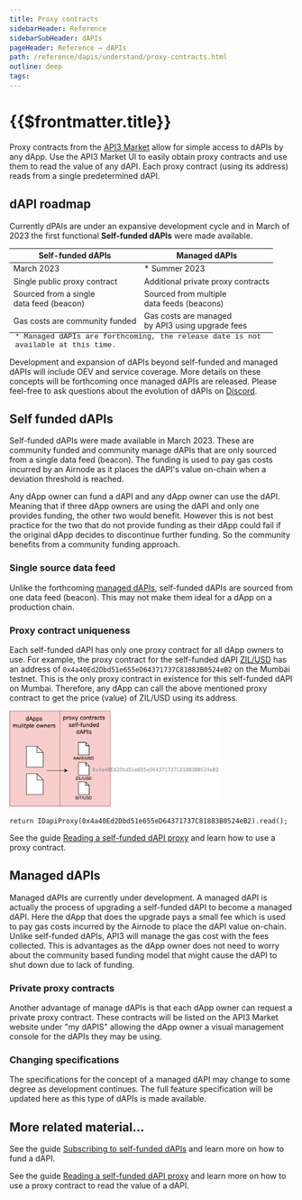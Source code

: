 ```yaml
---
title: Proxy contracts
sidebarHeader: Reference
sidebarSubHeader: dAPIs
pageHeader: Reference → dAPIs
path: /reference/dapis/understand/proxy-contracts.html
outline: deep
tags:
---
```


<PageHeader/>

<SearchHighlight/>

# {{$frontmatter.title}}

Proxy contracts from the
[API3 Market<ExternalLinkImage/>](https://market.api3.org) allow for simple
access to dAPIs by any dApp. Use the API3 Market UI to easily obtain proxy
contracts and use them to read the value of any dAPI. Each proxy contract (using
its address) reads from a single predetermined dAPI.

## dAPI roadmap

Currently dPAIs are under an expansive development cycle and in March of 2023
the first functional **Self-funded dAPIs** were made available.

| Self-funded dAPIs                            | Managed dAPIs                                         |
| -------------------------------------------- | ----------------------------------------------------- |
| March 2023                                   | \* Summer 2023                                        |
| Single public proxy contract                 | Additional private proxy contracts                    |
| Sourced from a single<br/>data feed (beacon) | Sourced from multiple<br/>data feeds (beacons)        |
| Gas costs are community funded               | Gas costs are managed <br/>by API3 using upgrade fees |

<div style="margin-left:10px;margin-top:-15px;font-size:small;font-family:courier;">* Managed
dAPIs are forthcoming, the release date is not available at this time.</div>

Development and expansion of dAPIs beyond self-funded and managed dAPIs will
include OEV and service coverage. More details on these concepts will be
forthcoming once managed dAPIs are released. Please feel-free to ask questions
about the evolution of dAPIs on
[Discord<ExternalLinkImage/>](https://discord.com/channels/758003776174030948/765618225144266793).

## Self funded dAPIs

Self-funded dAPIs were made available in March 2023. These are community funded
and community manage dAPIs that are only sourced from a single data feed
(beacon). The funding is used to pay gas costs incurred by an Airnode as it
places the dAPI's value on-chain when a deviation threshold is reached.

Any dApp owner can fund a dAPI and any dApp owner can use the dAPI. Meaning that
if three dApp owners are using the dAPI and only one provides funding, the other
two would benefit. However this is not best practice for the two that do not
provide funding as their dApp could fail if the original dApp decides to
discontinue further funding. So the community benefits from a community funding
approach.

### Single source data feed

Unlike the forthcoming
[managed dAPIs](/reference/dapis/understand/proxy-contracts.md#managed-dapis),
self-funded dAPIs are sourced from one data feed (beacon). This may not make
them ideal for a dApp on a production chain.

### Proxy contract uniqueness

Each self-funded dAPI has only one proxy contract for all dApp owners to use.
For example, the proxy contract for the self-funded dAPI
[ZIL/USD<ExternalLinkImage/>](https://market.api3.org/dapis/polygon-testnet/ZIL-USD)
has an address of `0x4a40Ed2Dbd51e655eD64371737C81883B0524eB2` on the Mumbai
testnet. This is the only proxy contract in existence for this self-funded dAPI
on Mumbai. Therefore, any dApp can call the above mentioned proxy contract to
get the price (value) of ZIL/USD using its address.

<img src="../assets/images/proxy-self-funded.png" style="width:75%;">

```solidity
return IDapiProxy(0x4a40Ed2Dbd51e655eD64371737C81883B0524eB2).read();
```

See the guide
[Reading a self-funded dAPI proxy](/guides/dapis/read-self-funded-dapi/) and
learn how to use a proxy contract.

## Managed dAPIs

Managed dAPIs are currently under development. A managed dAPI is actually the
process of upgrading a self-funded dAPI to become a managed dAPI. Here the dApp
that does the upgrade pays a small fee which is used to pay gas costs incurred
by the Airnode to place the dAPI value on-chain. Unlike self-funded dAPIs, API3
will manage the gas cost with the fees collected. This is advantages as the dApp
owner does not need to worry about the community based funding model that might
cause the dAPI to shut down due to lack of funding.

### Private proxy contracts

Another advantage of manage dAPIs is that each dApp owner can request a private
proxy contract. These contracts will be listed on the API3 Market website under
"my dAPIS" allowing the dApp owner a visual management console for the dAPIs
they may be using.

### Changing specifications

The specifications for the concept of a managed dAPI may change to some degree
as development continues. The full feature specification will be updated here as
this type of dAPIs is made available.

## More related material...

See the guide
[Subscribing to self-funded dAPIs](/guides/dapis/subscribing-self-funded-dapis/)
and learn more on how to fund a dAPI.

See the guide
[Reading a self-funded dAPI proxy](/guides/dapis/read-self-funded-dapi/) and
learn more on how to use a proxy contract to read the value of a dAPI.
